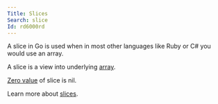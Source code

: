 ```yaml
---
Title: Slices
Search: slice
Id: rd6000rd
---
```

A slice in Go is used when in most other languages like Ruby or C# you would use an array.

A slice is a view into underlying [array](a-rd60004c).

[Zero value](a-6069) of slice is nil.

Learn more about [slices](ch-733).
